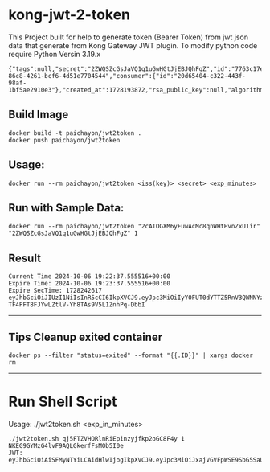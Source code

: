 # kong-jwt-2-token
This Project built for help to generate token (Bearer Token) from jwt json data that generate from Kong Gateway JWT plugin.
To modify python code require Python Versin 3.19.x

```
{"tags":null,"secret":"2ZWQSZcGsJaVQ1q1uGwHGtJjEBJQhFgZ","id":"7763c17e-86c8-4261-bcf6-4d51e7704544","consumer":{"id":"20d65404-c322-443f-98af-1bf5ae2910e3"},"created_at":1728193872,"rsa_public_key":null,"algorithm":"HS256","key":"2cATOGXM6yFuwAcMc8qnWHtHvnZxU1ir"}
```

## Build Image
```
docker build -t paichayon/jwt2token .
docker push paichayon/jwt2token
```

## Usage: 
```
docker run --rm paichayon/jwt2token <iss(key)> <secret> <exp_minutes>
```

## Run with Sample Data:
```
docker run --rm paichayon/jwt2token "2cATOGXM6yFuwAcMc8qnWHtHvnZxU1ir" "2ZWQSZcGsJaVQ1q1uGwHGtJjEBJQhFgZ" 1
```

## Result
```
Current Time 2024-10-06 19:22:37.555516+00:00
Expire Time: 2024-10-06 19:23:37.555516+00:00
Expire SecTime: 1728242617
eyJhbGciOiJIUzI1NiIsInR5cCI6IkpXVCJ9.eyJpc3MiOiIyY0FUT0dYTTZ5RnV3QWNNYzhxbldIdEh2blp4VTFpciIsImV4cCI6MTcyODI0MjYxN30.SD3J-TF4PFT8FJYwLZtlV-Yh8TAs9V5L1ZnhPq-DbbI
```

---
## Tips Cleanup exited container
```
docker ps --filter "status=exited" --format "{{.ID}}" | xargs docker rm
```

---
# Run Shell Script
Usage: ./jwt2token.sh <iss> <exp_in_minutes> <secret>

```
./jwt2token.sh qj5FTZVHORlnRiEpinzyjfkp2oGC8F4y 1 NKEG9GYMzG4lvF9AQLGkerfFsMOb5I0e
JWT: eyJhbGciOiAiSFMyNTYiLCAidHlwIjogIkpXVCJ9.eyJpc3MiOiJxajVGVFpWSE9SbG5SaUVwaW56eWpma3Ayb0dDOEY0eSIsImV4cCI6MTcyODMwNTA3NH0.pM8BVasX8qQSs_gJ09MmqJTy_gcLVKUnD9uhehK06c8
```
